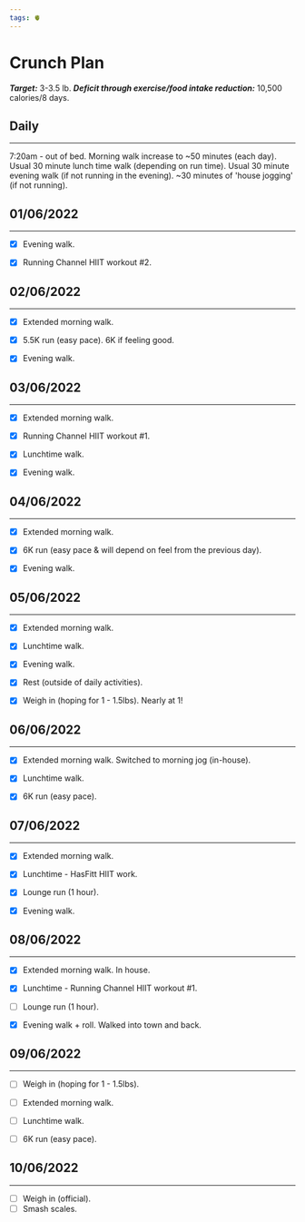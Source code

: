 ```yaml
---
tags: 🫀
---
```


# Crunch Plan

***Target:*** 3-3.5 lb.
***Deficit through exercise/food intake reduction:*** 10,500 calories/8 days.


## Daily
---

7:20am - out of bed.
Morning walk increase to ~50 minutes (each day).
Usual 30 minute lunch time walk (depending on run time).
Usual 30 minute evening walk (if not running in the evening).
~30 minutes of 'house jogging' (if not running).


## 01/06/2022
---

- [x] Evening walk.
- [x] Running Channel HIIT workout #2.


## 02/06/2022
---

- [x] Extended morning walk.
- [x] 5.5K run (easy pace). 6K if feeling good.
- [x] Evening walk.


## 03/06/2022
---

- [x] Extended morning walk.
- [x] Running Channel HIIT workout #1.
- [x] Lunchtime walk.
- [x] Evening walk.


## 04/06/2022
---

- [x] Extended morning walk.
- [x] 6K run (easy pace & will depend on feel from the previous day).
- [x] Evening walk.


## 05/06/2022
---

- [x] Extended morning walk.
- [x] Lunchtime walk.
- [x] Evening walk.
- [x] Rest (outside of daily activities).
- [x] Weigh in (hoping for 1 - 1.5lbs). Nearly at 1!


## 06/06/2022
---

- [x] Extended morning walk. Switched to morning jog (in-house).
- [x] Lunchtime walk.
- [x] 6K run (easy pace).


## 07/06/2022
---

- [x] Extended morning walk.
- [x] Lunchtime - HasFitt HIIT work.
- [x] Lounge run (1 hour).
- [x] Evening walk.


## 08/06/2022
---

- [x] Extended morning walk. In house.
- [x] Lunchtime - Running Channel HIIT workout #1.
- [ ] Lounge run (1 hour).
- [x] Evening walk + roll. Walked into town and back.


## 09/06/2022
---

- [ ] Weigh in (hoping for 1 - 1.5lbs).
- [ ] Extended morning walk.
- [ ] Lunchtime walk.
- [ ] 6K run (easy pace).


## 10/06/2022
---

- [ ] Weigh in (official).
- [ ] Smash scales.